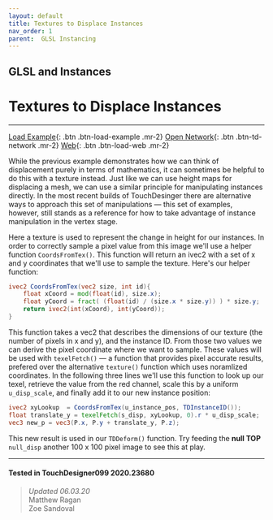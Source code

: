```yaml
---
layout: default
title: Textures to Displace Instances
nav_order: 1
parent:  GLSL Instancing
---
```


## GLSL and Instances
# Textures to Displace Instances

*****

[Load Example](?remoteTox=){: .btn .btn-load-example .mr-2}
[Open Network](?openNetwork=True){: .btn .btn-td-network .mr-2}
[Web](?openInBrowser=True){: .btn .btn-load-web .mr-2}

While the previous example demonstrates how we can think of displacement purely in terms of mathematics, it can sometimes be helpful to do this with a texture instead. Just like we can use height maps for displacing a mesh, we can use a similar principle for manipulating instances directly. In the most recent builds of TouchDesinger there are alternative ways to approach this set of manipulations — this set of examples, however, still stands as a reference for how to take advantage of instance manipulation in the vertex stage. 

Here a texture is used to represent the change in height for our instances. In order to correctly sample a pixel value from this image we'll use a helper function `CoordsFromTex()`. This function will return an ivec2 with a set of x and y coordinates that we'll use to sample the texture. Here's our helper function:

```glsl
ivec2 CoordsFromTex(vec2 size, int id){
    float xCoord = mod(float(id), size.x);
    float yCoord = fract( (float(id) / (size.x * size.y)) ) * size.y;
    return ivec2(int(xCoord), int(yCoord));
}
```

This function takes a vec2 that describes the dimensions of our texture (the number of pixels in x and y), and the instance ID. From those two values we can derive the pixel coordinate where we want to sample. These values will be used with `texelFetch()` — a function that provides pixel accurate results, prefered over the alternative `texture()` function which uses noramlized coordinates. In the following three lines we'll use this function to look up our texel, retrieve the value from the red channel, scale this by a uniform `u_disp_scale`, and finally add it to our new instance position:

```glsl
ivec2 xyLookup  = CoordsFromTex(u_instance_pos, TDInstanceID());
float translate_y = texelFetch(s_disp, xyLookup, 0).r * u_disp_scale;
vec3 new_p = vec3(P.x, P.y + translate_y, P.z); 
```

This new result is used in our `TDDeform()` function. Try feeding the **null TOP** `null_disp` another 100 x 100 pixel image to see this at play.

---

#### Tested in TouchDesigner099 2020.23680 
>*Updated 06.03.20*  
Matthew Ragan  
Zoe Sandoval  